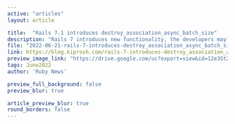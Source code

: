 ```yaml
---
active: "articles"
layout: article

title:  "Rails 7.1 introduces destroy_association_async_batch_size"
description: "Rails 7 introduces new functionality, the developers may fine-tune their Ruby on Rails applications by controlling the frequency and duration of ActiveRecord::DestroyAssociationAsyncJob jobs."
file: "2022-06-21-rails-7-introduces-destroy_association_async_batch_size.md"
link: https://blog.kiprosh.com/rails-7-introduces-destroy_association_async_batch_size/
preview_image_link: "https://drive.google.com/uc?export=view&id=12e3StZTFcb8cVUXOZZb-mNxnyRrUT34N"
tags: June2022
author: 'Ruby News'

preview_full_background: false
preview_blur: true

article_preview_blur: true
round_borders: false
---
```

